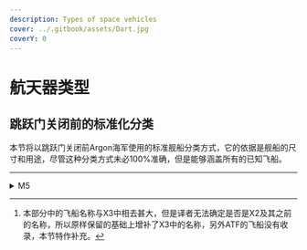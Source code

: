 ```yaml
---
description: Types of space vehicles
cover: ../.gitbook/assets/Dart.jpg
coverY: 0
---
```


# 航天器类型

## 跳跃门关闭前的标准化分类

本节将以跳跃门关闭前Argon海军使用的标准舰船分类方式，它的依据是舰船的尺寸和用途，尽管这种分类方式未必100%准确，但是能够涵盖所有的已知飞船。

***

<details>

<summary>M5</summary>

<img src="../.gitbook/assets/ss_sh_a_m5.gif" alt="" data-size="original">

M5侦察机：一种快速、灵活的飞船，带有脆弱的护盾和装甲防护。

主要型号[^1]：

* AP Discoverer
* BORON Octopus
* PP Pegasus
* SPLIT Wolf
* SPLIT Jaguar
* TELADI Bat
* TELADI Harrier
* TELADI Kestrel
* USC Rapier
* ATF Valkyrie
* Xenon N

</details>

[^1]: 本部分中的飞船名称与X3中相去甚大，但是译者无法确定是否是X2及其之前的名称，所以原样保留的基础上增补了X3中的名称，另外ATF的飞船没有收录，本节特作补充。
